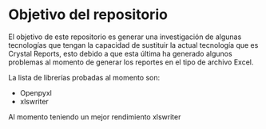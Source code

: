 # Objetivo del repositorio
El objetivo de este repositorio es generar una investigación de algunas tecnologías
que tengan la capacidad de sustituir la actual tecnología que es Crystal Reports, esto
debido a que esta última ha generado algunos problemas al momento de generar los reportes
en el tipo de archivo Excel.

La lista de librerías probadas al momento son: 
* Openpyxl
* xlswriter

Al momento teniendo un mejor rendimiento xlswriter
